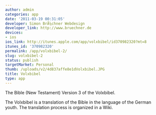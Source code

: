 ```yaml
---
author: admin
categories: app
date: '2011-03-19 00:31:05'
developer: Simon BrÃ¼chner Webdesign
developer_link: http://www.bruechner.de
devices: 
- ios
ios_link: http://itunes.apple.com/app/volxbibel/id370982320?mt=8
itunes_id: '370982320'
permalink: /app/volxbibel-2/
slug: volxbibel-2
status: publish
targetMarket: Personal
thumb: /uploads/v2/4d837affe8e1dVolxbibel.JPG
title: Volxbibel
type: app
---
```


The Bible (New Testament) Version 3 of the Volxbibel.

The Volxbibel is a translation of the Bible in the language of the German youth. The translation process is organized in a Wiki.